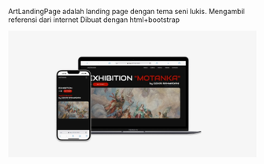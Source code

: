 ArtLandingPage adalah landing page dengan tema seni lukis.
Mengambil referensi dari internet
Dibuat dengan html+bootstrap

![Demo](demo.png)